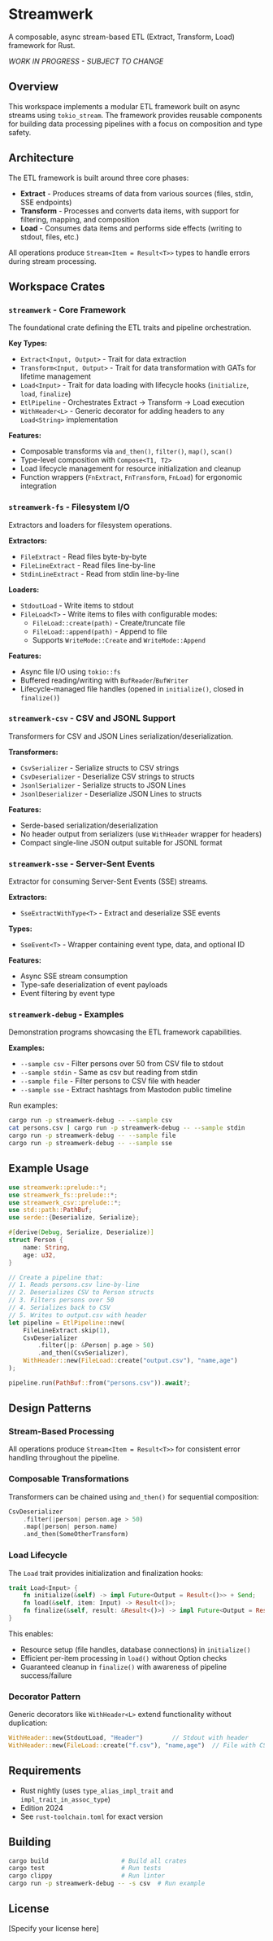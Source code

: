 # Streamwerk

A composable, async stream-based ETL (Extract, Transform, Load) framework for Rust.

_WORK IN PROGRESS - SUBJECT TO CHANGE_

## Overview

This workspace implements a modular ETL framework built on async streams using `tokio_stream`. The framework provides reusable components for building data processing pipelines with a focus on composition and type safety.

## Architecture

The ETL framework is built around three core phases:

- **Extract** - Produces streams of data from various sources (files, stdin, SSE endpoints)
- **Transform** - Processes and converts data items, with support for filtering, mapping, and composition
- **Load** - Consumes data items and performs side effects (writing to stdout, files, etc.)

All operations produce `Stream<Item = Result<T>>` types to handle errors during stream processing.

## Workspace Crates

### `streamwerk` - Core Framework

The foundational crate defining the ETL traits and pipeline orchestration.

**Key Types:**

- `Extract<Input, Output>` - Trait for data extraction
- `Transform<Input, Output>` - Trait for data transformation with GATs for lifetime management
- `Load<Input>` - Trait for data loading with lifecycle hooks (`initialize`, `load`, `finalize`)
- `EtlPipeline` - Orchestrates Extract → Transform → Load execution
- `WithHeader<L>` - Generic decorator for adding headers to any `Load<String>` implementation

**Features:**

- Composable transforms via `and_then()`, `filter()`, `map()`, `scan()`
- Type-level composition with `Compose<T1, T2>`
- Load lifecycle management for resource initialization and cleanup
- Function wrappers (`FnExtract`, `FnTransform`, `FnLoad`) for ergonomic integration

### `streamwerk-fs` - Filesystem I/O

Extractors and loaders for filesystem operations.

**Extractors:**

- `FileExtract` - Read files byte-by-byte
- `FileLineExtract` - Read files line-by-line
- `StdinLineExtract` - Read from stdin line-by-line

**Loaders:**

- `StdoutLoad` - Write items to stdout
- `FileLoad<T>` - Write items to files with configurable modes:
  - `FileLoad::create(path)` - Create/truncate file
  - `FileLoad::append(path)` - Append to file
  - Supports `WriteMode::Create` and `WriteMode::Append`

**Features:**

- Async file I/O using `tokio::fs`
- Buffered reading/writing with `BufReader`/`BufWriter`
- Lifecycle-managed file handles (opened in `initialize()`, closed in `finalize()`)

### `streamwerk-csv` - CSV and JSONL Support

Transformers for CSV and JSON Lines serialization/deserialization.

**Transformers:**

- `CsvSerializer` - Serialize structs to CSV strings
- `CsvDeserializer` - Deserialize CSV strings to structs
- `JsonlSerializer` - Serialize structs to JSON Lines
- `JsonlDeserializer` - Deserialize JSON Lines to structs

**Features:**

- Serde-based serialization/deserialization
- No header output from serializers (use `WithHeader` wrapper for headers)
- Compact single-line JSON output suitable for JSONL format

### `streamwerk-sse` - Server-Sent Events

Extractor for consuming Server-Sent Events (SSE) streams.

**Extractors:**

- `SseExtractWithType<T>` - Extract and deserialize SSE events

**Types:**

- `SseEvent<T>` - Wrapper containing event type, data, and optional ID

**Features:**

- Async SSE stream consumption
- Type-safe deserialization of event payloads
- Event filtering by event type

### `streamwerk-debug` - Examples

Demonstration programs showcasing the ETL framework capabilities.

**Examples:**

- `--sample csv` - Filter persons over 50 from CSV file to stdout
- `--sample stdin` - Same as csv but reading from stdin
- `--sample file` - Filter persons to CSV file with header
- `--sample sse` - Extract hashtags from Mastodon public timeline

Run examples:

```bash
cargo run -p streamwerk-debug -- --sample csv
cat persons.csv | cargo run -p streamwerk-debug -- --sample stdin
cargo run -p streamwerk-debug -- --sample file
cargo run -p streamwerk-debug -- --sample sse
```

## Example Usage

```rust
use streamwerk::prelude::*;
use streamwerk_fs::prelude::*;
use streamwerk_csv::prelude::*;
use std::path::PathBuf;
use serde::{Deserialize, Serialize};

#[derive(Debug, Serialize, Deserialize)]
struct Person {
    name: String,
    age: u32,
}

// Create a pipeline that:
// 1. Reads persons.csv line-by-line
// 2. Deserializes CSV to Person structs
// 3. Filters persons over 50
// 4. Serializes back to CSV
// 5. Writes to output.csv with header
let pipeline = EtlPipeline::new(
    FileLineExtract.skip(1),
    CsvDeserializer
        .filter(|p: &Person| p.age > 50)
        .and_then(CsvSerializer),
    WithHeader::new(FileLoad::create("output.csv"), "name,age")
);

pipeline.run(PathBuf::from("persons.csv")).await?;
```

## Design Patterns

### Stream-Based Processing

All operations produce `Stream<Item = Result<T>>` for consistent error handling throughout the pipeline.

### Composable Transformations

Transformers can be chained using `and_then()` for sequential composition:

```rust
CsvDeserializer
    .filter(|person| person.age > 50)
    .map(|person| person.name)
    .and_then(SomeOtherTransform)
```

### Load Lifecycle

The `Load` trait provides initialization and finalization hooks:

```rust
trait Load<Input> {
    fn initialize(&self) -> impl Future<Output = Result<()>> + Send;
    fn load(&self, item: Input) -> Result<()>;
    fn finalize(&self, result: &Result<()>) -> impl Future<Output = Result<()>> + Send;
}
```

This enables:

- Resource setup (file handles, database connections) in `initialize()`
- Efficient per-item processing in `load()` without Option checks
- Guaranteed cleanup in `finalize()` with awareness of pipeline success/failure

### Decorator Pattern

Generic decorators like `WithHeader<L>` extend functionality without duplication:

```rust
WithHeader::new(StdoutLoad, "Header")        // Stdout with header
WithHeader::new(FileLoad::create("f.csv"), "name,age")  // File with CSV header
```

## Requirements

- Rust nightly (uses `type_alias_impl_trait` and `impl_trait_in_assoc_type`)
- Edition 2024
- See `rust-toolchain.toml` for exact version

## Building

```bash
cargo build                    # Build all crates
cargo test                     # Run tests
cargo clippy                   # Run linter
cargo run -p streamwerk-debug -- -s csv  # Run example
```

## License

[Specify your license here]
